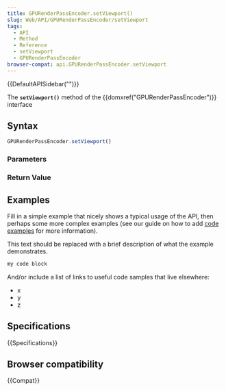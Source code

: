 ```yaml
---
title: GPURenderPassEncoder.setViewport()
slug: Web/API/GPURenderPassEncoder/setViewport
tags:
  - API
  - Method
  - Reference
  - setViewport
  - GPURenderPassEncoder
browser-compat: api.GPURenderPassEncoder.setViewport
---
```

{{DefaultAPISidebar("")}}

The **`setViewport()`** method of the {{domxref("GPURenderPassEncoder")}} interface 

## Syntax

```js
GPURenderPassEncoder.setViewport()
```

### Parameters



### Return Value



## Examples

Fill in a simple example that nicely shows a typical usage of the API, then perhaps some more complex examples (see our guide on how to add [code examples](/en-US/docs/MDN/Contribute/Structures/Code_examples) for more information).

This text should be replaced with a brief description of what the example demonstrates.

```js
my code block
```

And/or include a list of links to useful code samples that live elsewhere:

*   x
*   y
*   z

## Specifications

{{Specifications}}

## Browser compatibility

{{Compat}}

